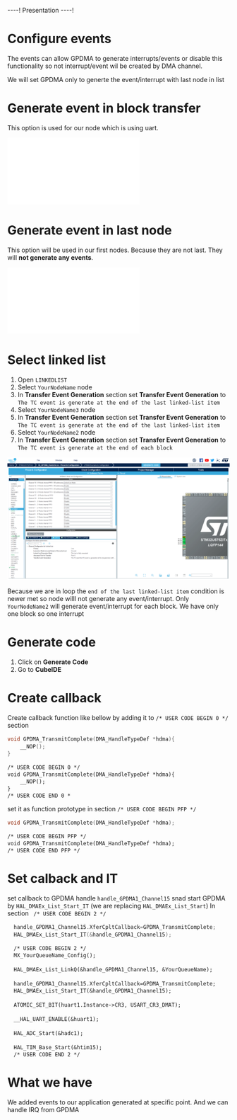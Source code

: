 ----!
Presentation
----!

# Configure events

The events can allow GPDMA to generate interrupts/events or disable this functionality so not interrupt/event wil be created by DMA channel. 

We will set GPDMA only to generte the event/interrupt with last node in list

# Generate event in block transfer

This option is used for our node which is using uart. 

![block event](./img/block_event.json)

# Generate event in last node

This option will be used in our first nodes. Because they are not last. They will **not generate any events**. 

![last lli event](./img/last_lli_event.json)

# Select linked list

1. Open `LINKEDLIST`
2. Select `YourNodeName` node
3. In **Transfer Event Generation** section set **Transfer Event Generation** to `The TC event is generate at the end of the last linked-list item`
4. Select `YourNodeName3` node
5. In **Transfer Event Generation** section set **Transfer Event Generation** to `The TC event is generate at the end of the last linked-list item`
6. Select `YourNodeName2` node
7. In **Transfer Event Generation** section set **Transfer Event Generation** to `The TC event is generate at the end of each block`

![set event](./img/22_03_14_187.gif)

Because we are in loop the `end of the last linked-list item` condition is newer met so node willl not generate any event/interrupt. 
Only `YourNodeName2` will generate event/interrupt for each block. We have only one block so one interrupt

# Generate code

1. Click on **Generate Code**
2. Go to **CubeIDE**


# Create callback 

Create callback function like bellow by adding it to `/* USER CODE BEGIN 0 */` section

```c
void GPDMA_TransmitComplete(DMA_HandleTypeDef *hdma){
	__NOP();
}
```

```c-nc
/* USER CODE BEGIN 0 */
void GPDMA_TransmitComplete(DMA_HandleTypeDef *hdma){
	__NOP();
}
/* USER CODE END 0 *
```

set it as function prototype in section `/* USER CODE BEGIN PFP */`

```c
void GPDMA_TransmitComplete(DMA_HandleTypeDef *hdma);
```

```c-nc
/* USER CODE BEGIN PFP */
void GPDMA_TransmitComplete(DMA_HandleTypeDef *hdma);
/* USER CODE END PFP */
```

# Set calback and IT

set callback to GPDMA handle `handle_GPDMA1_Channel15` snad start GPDMA by `HAL_DMAEx_List_Start_IT` (we are replacing `HAL_DMAEx_List_Start`)
In section ` /* USER CODE BEGIN 2 */`

```c
  handle_GPDMA1_Channel15.XferCpltCallback=GPDMA_TransmitComplete;
  HAL_DMAEx_List_Start_IT(&handle_GPDMA1_Channel15);
```


```c-nc
  /* USER CODE BEGIN 2 */
  MX_YourQueueName_Config();

  HAL_DMAEx_List_LinkQ(&handle_GPDMA1_Channel15, &YourQueueName);

  handle_GPDMA1_Channel15.XferCpltCallback=GPDMA_TransmitComplete;
  HAL_DMAEx_List_Start_IT(&handle_GPDMA1_Channel15);

  ATOMIC_SET_BIT(huart1.Instance->CR3, USART_CR3_DMAT);

  __HAL_UART_ENABLE(&huart1);

  HAL_ADC_Start(&hadc1);

  HAL_TIM_Base_Start(&htim15);
  /* USER CODE END 2 */
  ```

# What we have 

We added events to our application generated at specific point. 
And we can handle IRQ from GPDMA
